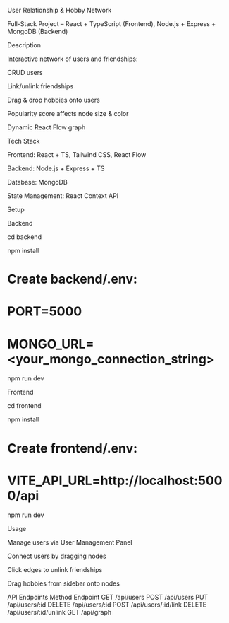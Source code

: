 User Relationship & Hobby Network

Full-Stack Project – React + TypeScript (Frontend), Node.js + Express + MongoDB (Backend)

Description

Interactive network of users and friendships:

CRUD users

Link/unlink friendships

Drag & drop hobbies onto users

Popularity score affects node size & color

Dynamic React Flow graph

Tech Stack

Frontend: React + TS, Tailwind CSS, React Flow

Backend: Node.js + Express + TS

Database: MongoDB

State Management: React Context API


Setup

Backend

cd backend

npm install

# Create backend/.env:
# PORT=5000
# MONGO_URL=<your_mongo_connection_string>

npm run dev

Frontend

cd frontend

npm install

# Create frontend/.env:
# VITE_API_URL=http://localhost:5000/api

npm run dev

Usage

Manage users via User Management Panel

Connect users by dragging nodes

Click edges to unlink friendships

Drag hobbies from sidebar onto nodes

API Endpoints
Method	Endpoint
GET	/api/users
POST	/api/users
PUT	/api/users/:id
DELETE	/api/users/:id
POST	/api/users/:id/link
DELETE	/api/users/:id/unlink
GET	/api/graph